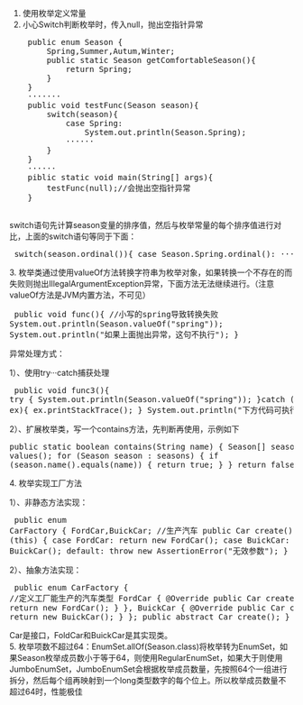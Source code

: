 1. 使用枚举定义常量
2. 小心Switch判断枚举时，传入null，抛出空指针异常
    <pre>
    public enum Season {
        Spring,Summer,Autum,Winter;        
        public static Season getComfortableSeason(){
            return Spring;
        }
    }
    ·······
    public void testFunc(Season season){
        switch(season){
            case Spring:
                System.out.println(Season.Spring);
            ······
        }
    }
    ······
    piblic static void main(String[] args){
        testFunc(null);//会抛出空指针异常
    }
    </pre>
  switch语句先计算season变量的排序值，然后与枚举常量的每个排序值进行对比，上面的switch语句等同于下面：
    <pre>
    switch(season.ordinal()){
        case Season.Spring.ordinal():
            ······ 
    }
    </pre>
3. 枚举类通过使用valueOf方法转换字符串为枚举对象，如果转换一个不存在的而失败则抛出IllegalArgumentException异常，下面方法无法继续进行。（注意valueOf方法是JVM内置方法，不可见）
    <pre>
    public void func(){
        //小写的spring导致转换失败
        System.out.println(Season.valueOf("spring"));
        System.out.println("如果上面抛出异常，这句不执行");
    }
    </pre>
异常处理方式：<p>1）、使用try···catch捕获处理<pre>
    public void func3(){
        try {
            System.out.println(Season.valueOf("spring"));
        }catch (Exception ex){
            ex.printStackTrace();
        }
        System.out.println("下方代码可执行");
    }
</pre></p><p>2）、扩展枚举类，写一个contains方法，先判断再使用，示例如下<pre>
    public static boolean contains(String name) {
        Season[] seasons = values();
        for (Season season : seasons) {
            if (season.name().equals(name)) {
                return true;
            }
        }
        return false;
    }
</pre></p>
4. 枚举实现工厂方法<p>1）、非静态方法实现：<pre>
    public enum CarFactory {
        FordCar,BuickCar;
        //生产汽车
        public Car create() {
            switch (this) {
                case FordCar:
                    return new FordCar();
                case BuickCar:
                    return new BuickCar();
                default:
                    throw new AssertionError("无效参数");
            }
        }
    }
</pre></p><p>2）、抽象方法实现：<pre>
    public enum CarFactory {
        //定义工厂能生产的汽车类型
        FordCar {
            @Override
            public Car create() {
                return new FordCar();
            }
        }, BuickCar {
            @Override
            public Car create() {
                return new BuickCar();
            }
        };
        public abstract Car create();
    }
</pre></p>Car是接口，FoldCar和BuickCar是其实现类。<br/>
5. 枚举项数不超过64：EnumSet.allOf(Season.class)将枚举转为EnumSet，如果Season枚举成员数小于等于64，则使用RegularEnumSet，如果大于则使用JumboEnumSet，JumboEnumSet会根据枚举成员数量，先按照64个一组进行拆分，然后每个组再映射到一个long类型数字的每个位上。所以枚举成员数量不超过64时，性能极佳
